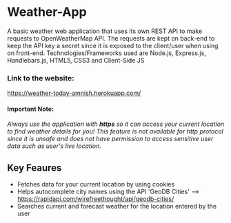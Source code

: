 # Weather-App
A basic weather web application that uses its own REST API to make requests to OpenWeatherMap API. The requests are kept on back-end to keep the API key a secret since it is exposed to the client/user when using on front-end. Technologies/Frameworks used are Node.js, Express.js, Handlebars.js, HTML5, CSS3 and Client-Side JS

### Link to the website:
https://weather-today-amnish.herokuapp.com/

#### Important Note: 
*Always use the application with **https** so it can access your current location to find weather details for you! This feature is not available for http protocol since it is unsafe and does not have permission to access sensitive user data such as user's live location.*

## Key Feaures
* Fetches data for your current location by using cookies
* Helps autocomplete city names using the API 'GeoDB Cities' --> https://rapidapi.com/wirefreethought/api/geodb-cities/
* Searches current and forecast weather for the location entered by the user
